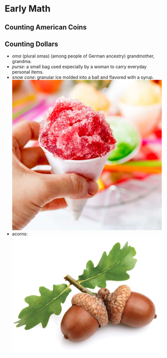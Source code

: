 # Early Math


## Counting American Coins

## Counting Dollars



- *oma* (plural omas) (among people of German ancestry) grandmother, grandma.
- *purse*: a small bag used especially by a woman to carry everyday personal items.
- *snow cone*: granular ice molded into a ball and flavored with a syrup.![snowcone](images/snowcones.jpg)
- acorns: ![acorns](images/acorns.png)